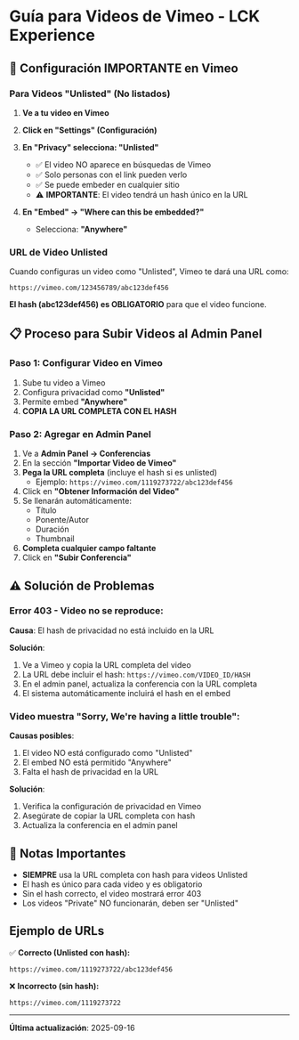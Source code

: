 # Guía para Videos de Vimeo - LCK Experience

## 🎥 Configuración IMPORTANTE en Vimeo

### Para Videos "Unlisted" (No listados)

1. **Ve a tu video en Vimeo**
2. **Click en "Settings" (Configuración)**
3. **En "Privacy" selecciona: "Unlisted"**
   - ✅ El video NO aparece en búsquedas de Vimeo
   - ✅ Solo personas con el link pueden verlo
   - ✅ Se puede embeder en cualquier sitio
   - ⚠️ **IMPORTANTE**: El video tendrá un hash único en la URL

4. **En "Embed" → "Where can this be embedded?"**
   - Selecciona: **"Anywhere"**

### URL de Video Unlisted

Cuando configuras un video como "Unlisted", Vimeo te dará una URL como:
```
https://vimeo.com/123456789/abc123def456
```

**El hash (abc123def456) es OBLIGATORIO** para que el video funcione.

## 📋 Proceso para Subir Videos al Admin Panel

### Paso 1: Configurar Video en Vimeo
1. Sube tu video a Vimeo
2. Configura privacidad como **"Unlisted"**
3. Permite embed **"Anywhere"**
4. **COPIA LA URL COMPLETA CON EL HASH**

### Paso 2: Agregar en Admin Panel
1. Ve a **Admin Panel → Conferencias**
2. En la sección **"Importar Video de Vimeo"**
3. **Pega la URL completa** (incluye el hash si es unlisted)
   - Ejemplo: `https://vimeo.com/1119273722/abc123def456`
4. Click en **"Obtener Información del Video"**
5. Se llenarán automáticamente:
   - Título
   - Ponente/Autor
   - Duración
   - Thumbnail
6. **Completa cualquier campo faltante**
7. Click en **"Subir Conferencia"**

## ⚠️ Solución de Problemas

### Error 403 - Video no se reproduce:

**Causa**: El hash de privacidad no está incluido en la URL

**Solución**:
1. Ve a Vimeo y copia la URL completa del video
2. La URL debe incluir el hash: `https://vimeo.com/VIDEO_ID/HASH`
3. En el admin panel, actualiza la conferencia con la URL completa
4. El sistema automáticamente incluirá el hash en el embed

### Video muestra "Sorry, We're having a little trouble":

**Causas posibles**:
1. El video NO está configurado como "Unlisted"
2. El embed NO está permitido "Anywhere"
3. Falta el hash de privacidad en la URL

**Solución**:
1. Verifica la configuración de privacidad en Vimeo
2. Asegúrate de copiar la URL completa con hash
3. Actualiza la conferencia en el admin panel

## 📝 Notas Importantes

- **SIEMPRE** usa la URL completa con hash para videos Unlisted
- El hash es único para cada video y es obligatorio
- Sin el hash correcto, el video mostrará error 403
- Los videos "Private" NO funcionarán, deben ser "Unlisted"

## Ejemplo de URLs

✅ **Correcto (Unlisted con hash):**
```
https://vimeo.com/1119273722/abc123def456
```

❌ **Incorrecto (sin hash):**
```
https://vimeo.com/1119273722
```

---

**Última actualización**: 2025-09-16